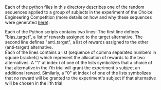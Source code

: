Each of the python files in this directory describes one of the random sequences applied to a group of subjects in the experiment of the Choice Engineering Competition (more details on how and why these sequences were generated [here](https://sites.google.com/view/cec19/Data)). 

Each of the Python scripts contains two lines: 
The first line defines "bias_target", a list of rewards assigned to the target alternative.
The second line defines "anti_target", a list of rewards assigned to the other (anti-target) alternative.  
Each of the lines contains a list (sequence of comma separated numbers in square brackets) which represent the allocation of rewards to the two alternatives. A "1" at index i of one of the lists symbolizes that a choice of that alternative in the i'th trial will grant the experiment's subject an additional reward. Similarly, a "0" at index i of one of the lists symbolizes that no reward will be granted to the experiment's subject if that alternative will be chosen in the i'th trial.
